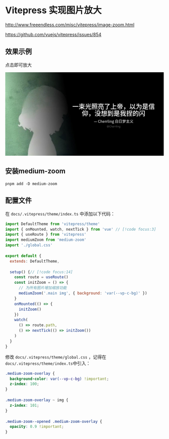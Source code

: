 
# Vitepress 实现图片放大


http://www.freeendless.com/misc/vitepress/image-zoom.html

https://github.com/vuejs/vitepress/issues/854


## 效果示例

点击即可放大

![alt text](assets/image-zoom/photo_2024-11-20_16-05-29.jpg)



## 安装medium-zoom

```shell
pnpm add -D medium-zoom
```

## 配置文件

在 `docs/.vitepress/theme/index.ts` 中添加以下代码：

```javascript
import DefaultTheme from 'vitepress/theme'
import { onMounted, watch, nextTick } from 'vue' // [!code focus:3]
import { useRoute } from 'vitepress'
import mediumZoom from 'medium-zoom'
import './global.css'

export default {
  extends: DefaultTheme,
  
  setup() {// [!code focus:14]
    const route = useRoute()
    const initZoom = () => {
      // 为所有图片增加缩放功能
      mediumZoom('.main img', { background: 'var(--vp-c-bg)' })
    }
    onMounted(() => {
      initZoom()
    })
    watch(
      () => route.path,
      () => nextTick(() => initZoom())
    )
  }
}
```

修改 `docs/.vitepress/theme/global.css` ，记得在`docs/.vitepress/theme/index.ts`中引入：
    
```css
.medium-zoom-overlay {
  background-color: var(--vp-c-bg) !important;
  z-index: 100;
}

.medium-zoom-overlay ~ img {
  z-index: 101;
}

.medium-zoom--opened .medium-zoom-overlay {
  opacity: 0.9 !important;
}
```
